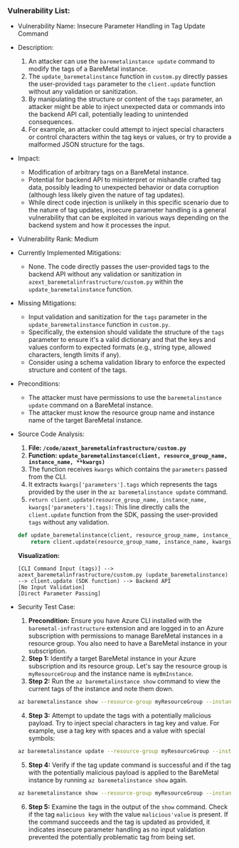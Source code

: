 ### Vulnerability List:

* Vulnerability Name: Insecure Parameter Handling in Tag Update Command
* Description:
    1. An attacker can use the `baremetalinstance update` command to modify the tags of a BareMetal instance.
    2. The `update_baremetalinstance` function in `custom.py` directly passes the user-provided `tags` parameter to the `client.update` function without any validation or sanitization.
    3. By manipulating the structure or content of the `tags` parameter, an attacker might be able to inject unexpected data or commands into the backend API call, potentially leading to unintended consequences.
    4. For example, an attacker could attempt to inject special characters or control characters within the tag keys or values, or try to provide a malformed JSON structure for the tags.
* Impact:
    - Modification of arbitrary tags on a BareMetal instance.
    - Potential for backend API to misinterpret or mishandle crafted tag data, possibly leading to unexpected behavior or data corruption (although less likely given the nature of tag updates).
    - While direct code injection is unlikely in this specific scenario due to the nature of tag updates, insecure parameter handling is a general vulnerability that can be exploited in various ways depending on the backend system and how it processes the input.
* Vulnerability Rank: Medium
* Currently Implemented Mitigations:
    - None. The code directly passes the user-provided tags to the backend API without any validation or sanitization in `azext_baremetalinfrastructure/custom.py` within the `update_baremetalinstance` function.
* Missing Mitigations:
    - Input validation and sanitization for the `tags` parameter in the `update_baremetalinstance` function in `custom.py`.
    - Specifically, the extension should validate the structure of the `tags` parameter to ensure it's a valid dictionary and that the keys and values conform to expected formats (e.g., string type, allowed characters, length limits if any).
    - Consider using a schema validation library to enforce the expected structure and content of the tags.
* Preconditions:
    - The attacker must have permissions to use the `baremetalinstance update` command on a BareMetal instance.
    - The attacker must know the resource group name and instance name of the target BareMetal instance.
* Source Code Analysis:
    1. **File: `/code/azext_baremetalinfrastructure/custom.py`**
    2. **Function: `update_baremetalinstance(client, resource_group_name, instance_name, **kwargs)`**
    3. The function receives `kwargs` which contains the `parameters` passed from the CLI.
    4. It extracts `kwargs['parameters'].tags` which represents the tags provided by the user in the `az baremetalinstance update` command.
    5. `return client.update(resource_group_name, instance_name, kwargs['parameters'].tags)`: This line directly calls the `client.update` function from the SDK, passing the user-provided `tags` without any validation.

    ```python
    def update_baremetalinstance(client, resource_group_name, instance_name, **kwargs):
        return client.update(resource_group_name, instance_name, kwargs['parameters'].tags)
    ```

    **Visualization:**

    ```
    [CLI Command Input (tags)] --> azext_baremetalinfrastructure/custom.py (update_baremetalinstance) --> client.update (SDK function) --> Backend API
    [No Input Validation]                                                                               [Direct Parameter Passing]
    ```

* Security Test Case:
    1. **Precondition:** Ensure you have Azure CLI installed with the `baremetal-infrastructure` extension and are logged in to an Azure subscription with permissions to manage BareMetal instances in a resource group. You also need to have a BareMetal instance in your subscription.
    2. **Step 1:** Identify a target BareMetal instance in your Azure subscription and its resource group. Let's say the resource group is `myResourceGroup` and the instance name is `myBmInstance`.
    3. **Step 2:** Run the `az baremetalinstance show` command to view the current tags of the instance and note them down.
    ```bash
    az baremetalinstance show --resource-group myResourceGroup --instance-name myBmInstance
    ```
    4. **Step 3:** Attempt to update the tags with a potentially malicious payload. Try to inject special characters in tag key and value. For example, use a tag key with spaces and a value with special symbols:
    ```bash
    az baremetalinstance update --resource-group myResourceGroup --instance-name myBmInstance --set tags."malicious key"=malicious'value"
    ```
    5. **Step 4:** Verify if the tag update command is successful and if the tag with the potentially malicious payload is applied to the BareMetal instance by running `az baremetalinstance show` again.
    ```bash
    az baremetalinstance show --resource-group myResourceGroup --instance-name myBmInstance
    ```
    6. **Step 5:** Examine the tags in the output of the `show` command. Check if the tag `malicious key` with the value `malicious'value` is present. If the command succeeds and the tag is updated as provided, it indicates insecure parameter handling as no input validation prevented the potentially problematic tag from being set.